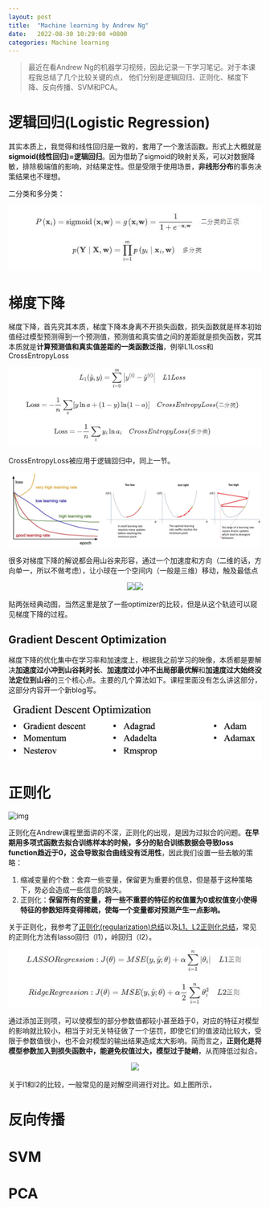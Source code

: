```yaml
---
layout: post
title:  "Machine learning by Andrew Ng"
date:   2022-08-30 10:29:00 +0800
categories: Machine learning
---
```


> 最近在看Andrew Ng的机器学习视频，因此记录一下学习笔记。对于本课程我总结了几个比较关键的点， 他们分别是逻辑回归、正则化、梯度下降、反向传播、SVM和PCA。

# 逻辑回归(Logistic Regression)

其实本质上，我觉得和线性回归是一致的，套用了一个激活函数。形式上大概就是 **sigmoid(线性回归)=逻辑回归**。因为借助了sigmoid的映射关系，可以对数据降敏，排除极端值的影响，对结果定性。但是受限于使用场景，**非线形分布**的事务决策结果也不理想。

二分类和多分类：

![sigmoid](/images/sigmoid.jpg)



# 梯度下降

梯度下降，首先究其本质，梯度下降本身离不开损失函数，损失函数就是样本初始值经过模型预测得到一个预测值，预测值和真实值之间的差距就是损失函数，究其本质就是**计算预测值和真实值差距的一类函数泛指**，例举L1Loss和CrossEntropyLoss

![loss](/images/loss.jpg)





 CrossEntropyLoss被应用于逻辑回归中，同上一节。

![image-20220909165904163](/images/image-20220909165904163.png)



很多对梯度下降的解说都会用山谷来形容，通过一个加速度和方向（二维的话，方向单一，所以不做考虑），让小球在一个空间内（一般是三维）移动，触及最低点



<div align="center">    <img src="https://ruder.io/content/images/2016/09/contours_evaluation_optimizers.gif"  height=400><img src="https://ruder.io/content/images/2016/09/saddle_point_evaluation_optimizers.gif" height=400> </div>

贴两张经典动图，当然这里是放了一些optimizer的比较，但是从这个轨迹可以窥见梯度下降的过程。

## Gradient Descent Optimization

梯度下降的优化集中在学习率和加速度上，根据我之前学习的映像，本质都是要解决**加速度过小冲到山谷耗时长**、**加速度过小冲不出局部最优解**和**加速度过大始终没法定位到山谷**的三个核心点。主要的几个算法如下。课程里面没有怎么讲这部分，这部分内容开一个新blog写。

![image-20220909173650070](/images/image-20220909173650070.png)



# 正则化

![img](https://img-blog.csdn.net/20170313180022523?watermark/2/text/aHR0cDovL2Jsb2cuY3Nkbi5uZXQveWlueXUxOTk1MDgxMQ==/font/5a6L5L2T/fontsize/400/fill/I0JBQkFCMA==/dissolve/70/gravity/Center)

正则化在Andrew课程里面讲的不深，正则化的出现，是因为过拟合的问题。**在早期用多项式函数去拟合训练样本的时候，多分的贴合训练数据会导致loss function趋近于0，这会导致拟合曲线没有泛用性**，因此我们设置一些去敏的策略：

1. 缩减变量的个数：舍弃一些变量，保留更为重要的信息，但是基于这种策略下，势必会造成一些信息的缺失。
2. 正则化：**保留所有的变量，将一些不重要的特征的权值置为0或权值变小使得特征的参数矩阵变得稀疏，使每一个变量都对预测产生一点影响。**

关于正则化，我参考了[正则化(regularization)总结](https://zhuanlan.zhihu.com/p/128129015)以及[L1、L2正则化总结](https://blog.csdn.net/Yasin0/article/details/89682616)，常见的正则化方法有lasso回归（l1），岭回归（l2）。

![](/images/regression.jpg)



通过添加正则项，可以使模型的部分参数值都较小甚至趋于0，对应的特征对模型的影响就比较小，相当于对无关特征做了一个惩罚，即使它们的值波动比较大，受限于参数值很小，也不会对模型的输出结果造成太大影响。简而言之，**正则化是将模型参数加入到损失函数中，能避免权值过大，模型过于陡峭**，从而降低过拟合。


<div align=center><img src="https://img-blog.csdnimg.cn/2019070323172473.png"></div>

关于l1和l2的比较，一般常见的是对解空间进行对比。如上图所示，

# 反向传播







# SVM

# PCA

